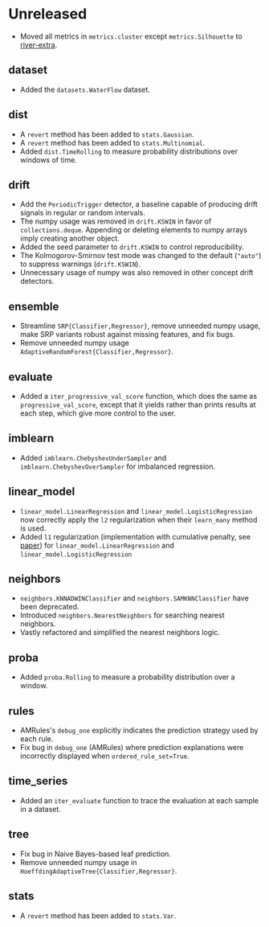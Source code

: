 # Unreleased

- Moved all metrics in `metrics.cluster` except `metrics.Silhouette` to [river-extra](https://github.com/online-ml/river-extra).

## dataset

- Added the `datasets.WaterFlow` dataset.

## dist

- A `revert` method has been added to `stats.Gaussian`.
- A `revert` method has been added to `stats.Multinomial`.
- Added `dist.TimeRolling` to measure probability distributions over windows of time.

## drift

- Add the `PeriodicTrigger` detector, a baseline capable of producing drift signals in regular or random intervals.
- The numpy usage was removed in `drift.KSWIN` in favor of `collections.deque`. Appending or deleting elements to numpy arrays imply creating another object.
- Added the seed parameter to `drift.KSWIN` to control reproducibility.
- The Kolmogorov-Smirnov test mode was changed to the default (`"auto"`) to suppress warnings (`drift.KSWIN`).
- Unnecessary usage of numpy was also removed in other concept drift detectors.

## ensemble

- Streamline `SRP{Classifier,Regressor}`, remove unneeded numpy usage, make SRP variants robust against missing features, and fix bugs.
- Remove unneeded numpy usage `AdaptiveRandomForest{Classifier,Regressor}`.

## evaluate

- Added a `iter_progressive_val_score` function, which does the same as `progressive_val_score`, except that it yields rather than prints results at each step, which give more control to the user.

## imblearn

- Added `imblearn.ChebyshevUnderSampler` and `imblearn.ChebyshevOverSampler` for imbalanced regression.

## linear_model

- `linear_model.LinearRegression` and `linear_model.LogisticRegression` now correctly apply the `l2` regularization when their `learn_many` method is used.
- Added `l1` regularization (implementation with cumulative penalty, see [paper](https://aclanthology.org/P09-1054/)) for `linear_model.LinearRegression` and `linear_model.LogisticRegression`

## neighbors

- `neighbors.KNNADWINClassifier` and `neighbors.SAMKNNClassifier` have been deprecated.
- Introduced `neighbors.NearestNeighbors` for searching nearest neighbors.
- Vastly refactored and simplified the nearest neighbors logic.

## proba

- Added `proba.Rolling` to measure a probability distribution over a window.

## rules

- AMRules's `debug_one` explicitly indicates the prediction strategy used by each rule.
- Fix bug in `debug_one` (AMRules) where prediction explanations were incorrectly displayed when `ordered_rule_set=True`.

## time_series

- Added an `iter_evaluate` function to trace the evaluation at each sample in a dataset.

## tree

- Fix bug in Naive Bayes-based leaf prediction.
- Remove unneeded numpy usage in `HoeffdingAdaptiveTree{Classifier,Regressor}`.

## stats

- A `revert` method has been added to `stats.Var`.
